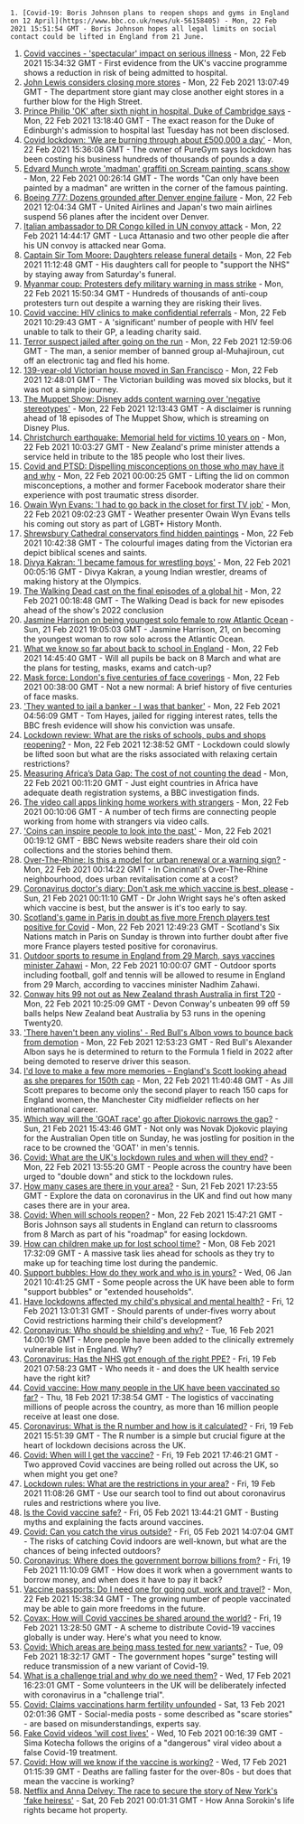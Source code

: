 
    1. [Covid-19: Boris Johnson plans to reopen shops and gyms in England on 12 April](https://www.bbc.co.uk/news/uk-56158405) - Mon, 22 Feb 2021 15:51:54 GMT - Boris Johnson hopes all legal limits on social contact could be lifted in England from 21 June.
1. [Covid vaccines - 'spectacular' impact on serious illness](https://www.bbc.co.uk/news/health-56153617) - Mon, 22 Feb 2021 15:34:32 GMT - First evidence from the UK's vaccine programme shows a reduction in risk of being admitted to hospital.
1. [John Lewis considers closing more stores](https://www.bbc.co.uk/news/business-56154961) - Mon, 22 Feb 2021 13:07:49 GMT - The department store giant may close another eight stores in a further blow for the High Street.
1. [Prince Philip 'OK' after sixth night in hospital, Duke of Cambridge says](https://www.bbc.co.uk/news/uk-56150725) - Mon, 22 Feb 2021 13:18:40 GMT - The exact reason for the Duke of Edinburgh's admission to hospital last Tuesday has not been disclosed.
1. [Covid lockdown: 'We are burning through about £500,000 a day'](https://www.bbc.co.uk/news/business-56152833) - Mon, 22 Feb 2021 15:36:08 GMT - The owner of PureGym says lockdown has been costing his business hundreds of thousands of pounds a day.
1. [Edvard Munch wrote 'madman' graffiti on Scream painting, scans show](https://www.bbc.co.uk/news/entertainment-arts-56127530) - Mon, 22 Feb 2021 00:26:14 GMT - The words "Can only have been painted by a madman" are written in the corner of the famous painting.
1. [Boeing 777: Dozens grounded after Denver engine failure](https://www.bbc.co.uk/news/world-us-canada-56149894) - Mon, 22 Feb 2021 12:04:34 GMT - United Airlines and Japan's two main airlines suspend 56 planes after the incident over Denver.
1. [Italian ambassador to DR Congo killed in UN convoy attack](https://www.bbc.co.uk/news/world-africa-56151600) - Mon, 22 Feb 2021 14:44:17 GMT - Luca Attanasio and two other people die after his UN convoy is attacked near Goma.
1. [Captain Sir Tom Moore: Daughters release funeral details](https://www.bbc.co.uk/news/uk-england-beds-bucks-herts-56153128) - Mon, 22 Feb 2021 11:12:48 GMT - His daughters call for people to "support the NHS" by staying away from Saturday's funeral.
1. [Myanmar coup: Protesters defy military warning in mass strike](https://www.bbc.co.uk/news/world-asia-56150616) - Mon, 22 Feb 2021 15:50:34 GMT - Hundreds of thousands of anti-coup protesters turn out despite a warning they are risking their lives.
1. [Covid vaccine: HIV clinics to make confidential referrals](https://www.bbc.co.uk/news/health-56153510) - Mon, 22 Feb 2021 10:29:43 GMT - A 'significant' number of people with HIV feel unable to talk to their GP, a leading charity said.
1. [Terror suspect jailed after going on the run](https://www.bbc.co.uk/news/uk-56156142) - Mon, 22 Feb 2021 12:59:06 GMT - The man, a senior member of banned group al-Muhajiroun, cut off an electronic tag and fled his home.
1. [139-year-old Victorian house moved in San Francisco](https://www.bbc.co.uk/news/world-us-canada-56156483) - Mon, 22 Feb 2021 12:48:01 GMT - The Victorian building was moved six blocks, but it was not a simple journey.
1. [The Muppet Show: Disney adds content warning over 'negative stereotypes'](https://www.bbc.co.uk/news/entertainment-arts-56153016) - Mon, 22 Feb 2021 12:13:43 GMT - A disclaimer is running ahead of 18 episodes of The Muppet Show, which is streaming on Disney Plus.
1. [Christchurch earthquake: Memorial held for victims 10 years on](https://www.bbc.co.uk/news/world-asia-56153370) - Mon, 22 Feb 2021 10:03:27 GMT - New Zealand's prime minister attends a service held in tribute to the 185 people who lost their lives.
1. [Covid and PTSD: Dispelling misconceptions on those who may have it and why](https://www.bbc.co.uk/news/health-56132395) - Mon, 22 Feb 2021 00:00:25 GMT - Lifting the lid on common misconceptions, a mother and former Facebook moderator share their experience with post traumatic stress disorder.
1. [Owain Wyn Evans: 'I had to go back in the closet for first TV job'](https://www.bbc.co.uk/news/uk-england-manchester-56124667) - Mon, 22 Feb 2021 09:02:23 GMT - Weather presenter Owain Wyn Evans tells his coming out story as part of LGBT+ History Month.
1. [Shrewsbury Cathedral conservators find hidden paintings](https://www.bbc.co.uk/news/uk-england-shropshire-56152645) - Mon, 22 Feb 2021 10:42:38 GMT - The colourful images dating from the Victorian era depict biblical scenes and saints.
1. [Divya Kakran: 'I became famous for wrestling boys'](https://www.bbc.co.uk/news/world-asia-india-56094394) - Mon, 22 Feb 2021 00:05:16 GMT - Divya Kakran, a young Indian wrestler, dreams of making history at the Olympics.
1. [The Walking Dead cast on the final episodes of a global hit](https://www.bbc.co.uk/news/newsbeat-56128639) - Mon, 22 Feb 2021 00:18:48 GMT - The Walking Dead is back for new episodes ahead of the show's 2022 conclusion
1. [Jasmine Harrison on being youngest solo female to row Atlantic Ocean](https://www.bbc.co.uk/news/uk-56145957) - Sun, 21 Feb 2021 19:05:03 GMT - Jasmine Harrison, 21, on becoming the youngest woman to row solo across the Atlantic Ocean.
1. [What we know so far about back to school in England](https://www.bbc.co.uk/news/education-56153751) - Mon, 22 Feb 2021 14:45:40 GMT - Will all pupils be back on 8 March and what are the plans for testing, masks, exams and catch-up?
1. [Mask force: London's five centuries of face coverings](https://www.bbc.co.uk/news/uk-england-london-56085529) - Mon, 22 Feb 2021 00:38:00 GMT - Not a new normal: A brief history of five centuries of face masks.
1. ['They wanted to jail a banker - I was that banker'](https://www.bbc.co.uk/news/business-56088419) - Mon, 22 Feb 2021 04:56:09 GMT - Tom Hayes, jailed for rigging interest rates, tells the BBC fresh evidence will show his conviction was unsafe.
1. [Lockdown review: What are the risks of schools, pubs and shops reopening?](https://www.bbc.co.uk/news/56102610) - Mon, 22 Feb 2021 12:38:52 GMT - Lockdown could slowly be lifted soon but what are the risks associated with relaxing certain restrictions?
1. [Measuring Africa’s Data Gap: The cost of not counting the dead](https://www.bbc.co.uk/news/world-africa-55674139) - Mon, 22 Feb 2021 00:11:20 GMT - Just eight countries in Africa have adequate death registration systems, a BBC investigation finds.
1. [The video call apps linking home workers with strangers](https://www.bbc.co.uk/news/business-56083631) - Mon, 22 Feb 2021 00:10:06 GMT - A number of tech firms are connecting people working from home with strangers via video calls.
1. ['Coins can inspire people to look into the past'](https://www.bbc.co.uk/news/business-56129977) - Mon, 22 Feb 2021 00:19:12 GMT - BBC News website readers share their old coin collections and the stories behind them.
1. [Over-The-Rhine: Is this a model for urban renewal or a warning sign?](https://www.bbc.co.uk/news/world-us-canada-56048812) - Mon, 22 Feb 2021 00:14:22 GMT - In Cincinnati's Over-The-Rhine neighbourhood, does urban revitalisation come at a cost?
1. [Coronavirus doctor's diary: Don't ask me which vaccine is best, please](https://www.bbc.co.uk/news/health-56132291) - Sun, 21 Feb 2021 00:11:10 GMT - Dr John Wright says he's often asked which vaccine is best, but the answer is it's too early to say.
1. [Scotland's game in Paris in doubt as five more French players test positive for Covid](https://www.bbc.co.uk/sport/rugby-union/56154026) - Mon, 22 Feb 2021 12:49:23 GMT - Scotland's Six Nations match in Paris on Sunday is thrown into further doubt after five more France players tested positive for coronavirus.
1. [Outdoor sports to resume in England from 29 March, says vaccines minister Zahawi](https://www.bbc.co.uk/sport/56151863) - Mon, 22 Feb 2021 10:00:07 GMT - Outdoor sports including football, golf and tennis will be allowed to resume in England from 29 March, according to vaccines minister Nadhim Zahawi.
1. [Conway hits 99 not out as New Zealand thrash Australia in first T20](https://www.bbc.co.uk/sport/cricket/56153250) - Mon, 22 Feb 2021 10:25:09 GMT - Devon Conway's unbeaten 99 off 59 balls helps New Zealand beat Australia by 53 runs in the opening Twenty20.
1. ['There haven't been any violins' - Red Bull's Albon vows to bounce back from demotion](https://www.bbc.co.uk/sport/formula1/56153381) - Mon, 22 Feb 2021 12:53:23 GMT - Red Bull's Alexander Albon says he is determined to return to the Formula 1 field in 2022 after being demoted to reserve driver this season.
1. [I'd love to make a few more memories – England's Scott looking ahead as she prepares for 150th cap](https://www.bbc.co.uk/sport/football/56154113) - Mon, 22 Feb 2021 11:40:48 GMT - As Jill Scott prepares to become only the second player to reach 150 caps for England women, the Manchester City midfielder reflects on her international career.
1. [Which way will the 'GOAT race' go after Djokovic narrows the gap?](https://www.bbc.co.uk/sport/tennis/56146799) - Sun, 21 Feb 2021 15:43:46 GMT - Not only was Novak Djokovic playing for the Australian Open title on Sunday, he was jostling for position in the race to be crowned the 'GOAT' in men's tennis.
1. [Covid: What are the UK's lockdown rules and when will they end?](https://www.bbc.co.uk/news/explainers-52530518) - Mon, 22 Feb 2021 13:55:20 GMT - People across the country have been urged to "double down" and stick to the lockdown rules.
1. [How many cases are there in your area?](https://www.bbc.co.uk/news/uk-51768274) - Sun, 21 Feb 2021 17:23:55 GMT - Explore the data on coronavirus in the UK and find out how many cases there are in your area.
1. [Covid: When will schools reopen?](https://www.bbc.co.uk/news/education-51643556) - Mon, 22 Feb 2021 15:47:21 GMT - Boris Johnson says all students in England can return to classrooms from 8 March as part of his "roadmap" for easing lockdown.
1. [How can children make up for lost school time?](https://www.bbc.co.uk/news/explainers-55938837) - Mon, 08 Feb 2021 17:32:09 GMT - A massive task lies ahead for schools as they try to make up for teaching time lost during the pandemic.
1. [Support bubbles: How do they work and who is in yours?](https://www.bbc.co.uk/news/health-52637354) - Wed, 06 Jan 2021 10:41:25 GMT - Some people across the UK have been able to form "support bubbles" or "extended households".
1. [Have lockdowns affected my child's physical and mental health?](https://www.bbc.co.uk/news/explainers-55936928) - Fri, 12 Feb 2021 13:01:31 GMT - Should parents of under-fives worry about Covid restrictions harming their child's development?
1. [Coronavirus: Who should be shielding and why?](https://www.bbc.co.uk/news/health-51997151) - Tue, 16 Feb 2021 14:00:19 GMT - More people have been added to the clinically extremely vulnerable list in England. Why?
1. [Coronavirus: Has the NHS got enough of the right PPE?](https://www.bbc.co.uk/news/health-52254745) - Fri, 19 Feb 2021 07:58:23 GMT - Who needs it - and does the UK health service have the right kit?
1. [Covid vaccine: How many people in the UK have been vaccinated so far?](https://www.bbc.co.uk/news/health-55274833) - Thu, 18 Feb 2021 17:38:54 GMT - The logistics of vaccinating millions of people across the country, as more than 16 million people receive at least one dose.
1. [Coronavirus: What is the R number and how is it calculated?](https://www.bbc.co.uk/news/health-52473523) - Fri, 19 Feb 2021 15:51:39 GMT - The R number is a simple but crucial figure at the heart of lockdown decisions across the UK.
1. [Covid: When will I get the vaccine?](https://www.bbc.co.uk/news/health-55045639) - Fri, 19 Feb 2021 17:46:21 GMT - Two approved Covid vaccines are being rolled out across the UK, so when might you get one?
1. [Lockdown rules: What are the restrictions in your area?](https://www.bbc.co.uk/news/uk-54373904) - Fri, 19 Feb 2021 11:08:26 GMT - Use our search tool to find out about coronavirus rules and restrictions where you live.
1. [Is the Covid vaccine safe?](https://www.bbc.co.uk/news/health-55056016) - Fri, 05 Feb 2021 13:44:21 GMT - Busting myths and explaining the facts around vaccines.
1. [Covid: Can you catch the virus outside?](https://www.bbc.co.uk/news/explainers-55680305) - Fri, 05 Feb 2021 14:07:04 GMT - The risks of catching Covid indoors are well-known, but what are the chances of being infected outdoors?
1. [Coronavirus: Where does the government borrow billions from?](https://www.bbc.co.uk/news/business-50504151) - Fri, 19 Feb 2021 11:10:09 GMT - How does it work when a government wants to borrow money, and when does it have to pay it back?
1. [Vaccine passports: Do I need one for going out, work and travel?](https://www.bbc.co.uk/news/explainers-55718553) - Mon, 22 Feb 2021 15:38:34 GMT - The growing number of people vaccinated may be able to gain more freedoms in the future.
1. [Covax: How will Covid vaccines be shared around the world?](https://www.bbc.co.uk/news/world-55795297) - Fri, 19 Feb 2021 13:28:50 GMT - A scheme to distribute Covid-19 vaccines globally is under way. Here's what you need to know.
1. [Covid: Which areas are being mass tested for new variants?](https://www.bbc.co.uk/news/explainers-54872039) - Tue, 09 Feb 2021 18:32:17 GMT - The government hopes "surge" testing will reduce transmission of a new variant of Covid-19.
1. [What is a challenge trial and why do we need them?](https://www.bbc.co.uk/news/health-56098344) - Wed, 17 Feb 2021 16:23:01 GMT - Some volunteers in the UK will be deliberately infected with coronavirus in a "challenge trial".
1. [Covid: Claims vaccinations harm fertility unfounded](https://www.bbc.co.uk/news/health-56012529) - Sat, 13 Feb 2021 02:01:36 GMT - Social-media posts - some described as "scare stories" - are based on misunderstandings, experts say.
1. [Fake Covid videos 'will cost lives'](https://www.bbc.co.uk/news/health-55994597) - Wed, 10 Feb 2021 00:16:39 GMT - Sima Kotecha follows the origins of a "dangerous" viral video about a false Covid-19 treatment.
1. [Covid: How will we know if the vaccine is working?](https://www.bbc.co.uk/news/health-56072684) - Wed, 17 Feb 2021 01:15:39 GMT - Deaths are falling faster for the over-80s - but does that mean the vaccine is working?
1. [Netflix and Anna Delvey: The race to secure the story of New York's 'fake heiress'](https://www.bbc.co.uk/news/world-us-canada-56113478) - Sat, 20 Feb 2021 00:01:31 GMT - How Anna Sorokin's life rights became hot property.

